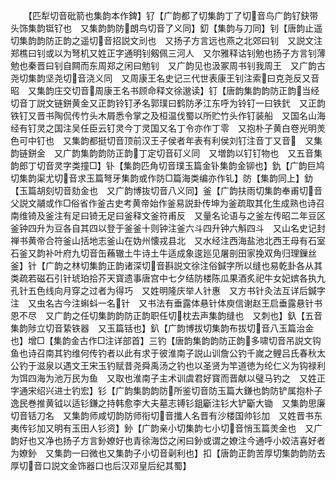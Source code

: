 <!-- { "loadSidebar": true } -->
　　【匹犁切音砒箭也集韵本作錍】钌【广韵都了切集韵丁了切音鸟广韵钌鈌带头饰集韵铤钌也　又集韵韵防朗鸟切音了义同】釖【集韵与刀同】钊【唐韵止遥切集韵韵防正韵之遥切音招説文刓也　又扬子方言远也燕之北郊曰钊　又説文注郑樵曰钊或以为弩机又姓正字通明钊剱佩三河人　又尔雅释诂钊勉也扬子方言钊薄勉也秦晋曰钊自闗而东周郑之闲曰勉钊　又广韵见也汲冢周书钊我周王　又广韵古尧切集韵坚尧切音浇义同　又周康王名史记三代世表康王钊注索曰克尧反又音昭　又集韵庄交切音周康王名书顾命释文徐邈读】钉【唐韵集韵韵防正韵当经切音丁説文链鉼黄金又正韵铃钉矛名郭璞曰鹤防矛江东呼为铃钉一曰铁釴　又正韵铁钉又晋书陶侃传竹头木屑悉令掌之及桓温伐蜀以所贮竹头作钉装船　又国名山海经有钉灵之国注吴任臣云钉灵今丁灵国又名丁令亦作丁零　又抱朴子黄白卷光明羙色可中钉也　又集韵都挺切音顶前汉王子侯者年表有利侯刘钉注音丁又音　又集韵链鉼金　又广韵集韵韵防正韵丁定切音矴义同　又増韵以钉钉物也　又五音集韵郎丁切音灵字类撞□】钋【集韵匹角切音璞玉篇金钋集韵金铆也】釚【广韵巨鸠切集韵渠尤切音求玉篇弩牙集韵或作防□篇海类编亦作钆】防【集韵同上】釛【玉篇胡刻切音劾金也　又广韵博抜切音八义同】釜【广韵扶雨切集韵奉甫切音父説文鬴或作□俗省作釜古史考黄帝始作釜易説卦传坤为釜疏取其化生成熟也诗召南维锜及釜注有足曰锜无足曰釜释文釜符甫反　又量名论语与之釜左传昭二年豆区釜钟四升为豆各自其四以登于釜釜十则钟注釜六斗四升钟六斛四斗　又山名史记封禅书黄帝合符釜山括地志釜山在妫州懐戎县北　又水经注西海盐池北西王母有石室石釜又韵补叶府九切音缶蘓辙土牛诗土牛适成象逡廵见屠剖田家挽双角归理鏁丝釜】针【广韵之林切集韵正韵诸深切音斟説文徐注俗鍼字所以缝也易乾卦各从其类疏若磁石引针琥珀拾芥天寳遗事唐宫中七夕结防楼陈瓜果酒炙祀牛女妃嫔各执九孔针五色线向月穿之过者为得巧　又姓明隆庆举人针惠　又方书针灸法互详后鍼字注　又虫名古今注蝌蚪一名针　又书法有垂露体悬针体庾信谢赵王启垂露悬针书恩不尽　又广韵之任切集韵韵防正韵职任切枕去声集韵缝也　又刺也】釞【五音集韵陟立切音絷铁器　又玉篇铦也】釟【广韵博拔切集韵布拔切音八玉篇治金也】增□【集韵金古作□注详部首】三钓【唐韵集韵韵防正韵多啸切音吊説文钩鱼也诗召南其钓维何传钓者以此有求于彼淮南子説山训詹公钓千嵗之鲤吕氏春秋太公钓于滋泉以遇文王宋玉钓赋昔尧舜禹汤之钓也以圣贤为竿道徳为纶仁义为钩禄利为饵四海为池万民为鱼　又取也淮南子主术训虞君好寳而晋献以璧马钓之　又姓正字通宋绍兴进士钓宏】钐【广韵集韵韵防所鉴切音防玉篇大鎌也韵防铲属抱朴子逸民巻推黄钺以适钐鎌之持韩愈李大夫墓志镈钐鉏斸注钐大铲斸大锄　又集韵思廉切音铦刀名　又集韵师咸切韵防师衔切音攕人名晋有沙楼国帅钐加　又姓晋书东夷传钐加又明有玉田人钐资】釥【广韵亲小切集韵七小切音悄玉篇羙金也　又广韵好也又净也扬子方言釥嫽好也青徐海岱之闲曰釥或谓之嫽注今通呼小姣洁喜好者为嫽釥　又集韵一曰微也又集韵子小切音劋利也】扣【唐韵正韵苦厚切集韵韵防去厚切音口説文金饰器口也后汉邓皇后纪其蜀】

